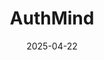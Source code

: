 ---  
layout: startup_page  
title: "AuthMind"  
id: "authmind.com"  
permalink: "/authmindauthmind.com04222025/"  
website: "https://www.authmind.com/"  
funding_round: "Seed"  
funding_amount: "$19.3M"  
investors: "Cheyenne Ventures, Black Opal Ventures, K2 Access Fund, Jefferies Family Office, Silver Buckshot Ventures, Blu Venture Investors, Ballistic Ventures, IBM"  
about: "AuthMind provides observability-driven identity protection, offering a platform for real-time identity security posture management and threat detection. Its solution protects human, non-human, and AI identities across various environments, providing context and control for enhanced security. The platform aims to help businesses securely accelerate cloud and AI adoption."  
markets: "Cybersecurity, Identity Management, AI"  
hq: "Bethesda, Maryland, United States"  
founded_year: "2020"  
linkedin: "https://www.linkedin.com/company/authmind"  
twitter: ""  
instagram: ""  
facebook: ""  
crunchbase: ""  
pitchbook: "https://pitchbook.com/profiles/company/458329-78"  

date_display: "22-Apr-2025"  
date: "2025-04-22"

# SEO Optimization  
meta_title: "AuthMind - Seed Funding ($19.3M)"  
meta_description: "AuthMind, AuthMind provides observability-driven identity protection, offering a platform for real-time identity security posture management and threat detectio..."  
meta_keywords: "AuthMind, Cybersecurity, Identity Management, AI, Seed funding"  
canonical_url: "https://startup.projectstartups.com/authmindauthmind.com04222025/"  
---